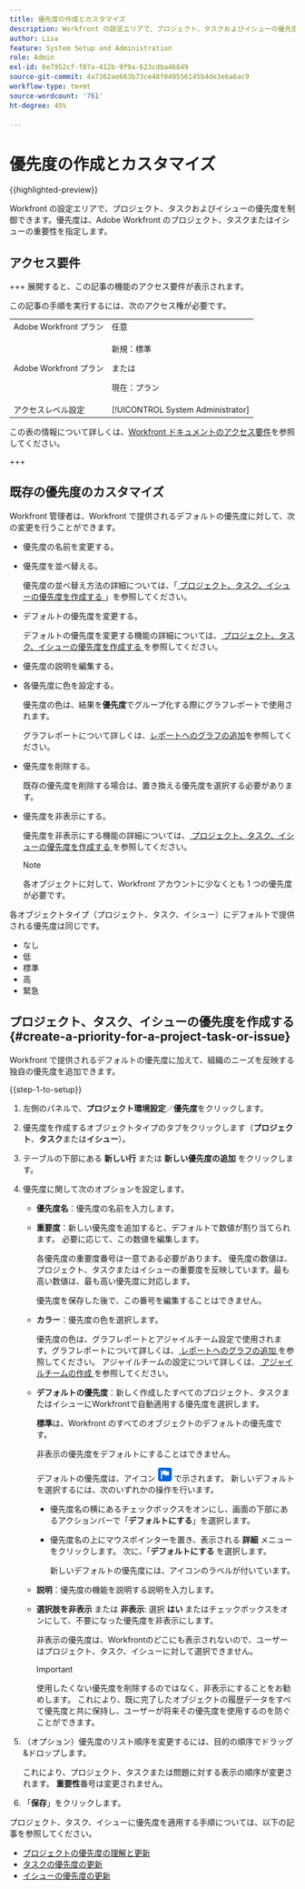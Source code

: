```yaml
---
title: 優先度の作成とカスタマイズ
description: Workfront の設定エリアで、プロジェクト、タスクおよびイシューの優先度を制御できます。優先度は、Adobe Workfront のプロジェクト、タスクまたはイシューの重要性を指定します。
author: Lisa
feature: System Setup and Administration
role: Admin
exl-id: 6e7952cf-f07a-412b-9f9a-623cdba46849
source-git-commit: 4a7362ae663b73ce48f049556145b4de3e6a6ac9
workflow-type: tm+mt
source-wordcount: '761'
ht-degree: 45%

---
```


# 優先度の作成とカスタマイズ

{{highlighted-preview}}

<!--<span class="preview">The highlighted information on this page refers to functionality not yet generally available. It is available only in the Preview Sandbox environment, and is being released in a phased rollout to Production.</span>-->

<!--
DON'T DELETE, DRAFT OR HIDE THIS ARTICLE. IT IS LINKED TO THE PRODUCT, THROUGH THE CONTEXT SENSITIVE HELP LINKS.
-->

Workfront の設定エリアで、プロジェクト、タスクおよびイシューの優先度を制御できます。優先度は、Adobe Workfront のプロジェクト、タスクまたはイシューの重要性を指定します。

## アクセス要件

+++ 展開すると、この記事の機能のアクセス要件が表示されます。

この記事の手順を実行するには、次のアクセス権が必要です。

<table style="table-layout:auto"> 
 <col> 
 <col> 
 <tbody> 
  <tr> 
   <td role="rowheader">Adobe Workfront プラン</td> 
   <td>任意</td> 
  </tr> 
  <tr> 
   <td role="rowheader">Adobe Workfront プラン</td> 
   <td>
     <p>新規：標準</p>
     <p>または</p>
     <p>現在：プラン</p>
   </td> 
  </tr> 
  <tr> 
   <td role="rowheader">アクセスレベル設定</td> 
   <td>[!UICONTROL System Administrator]</td>
  </tr> 
 </tbody> 
</table>

この表の情報について詳しくは、[Workfront ドキュメントのアクセス要件](/help/quicksilver/administration-and-setup/add-users/access-levels-and-object-permissions/access-level-requirements-in-documentation.md)を参照してください。

+++

## 既存の優先度のカスタマイズ

Workfront 管理者は、Workfront で提供されるデフォルトの優先度に対して、次の変更を行うことができます。

* 優先度の名前を変更する。
* 優先度を並べ替える。

  優先度の並べ替え方法の詳細については、「[ プロジェクト、タスク、イシューの優先度を作成する ](#create-a-priority-for-a-project-task-or-issue)」を参照してください。

* デフォルトの優先度を変更する。

  デフォルトの優先度を変更する機能の詳細については、[ プロジェクト、タスク、イシューの優先度を作成する ](#create-a-priority-for-a-project-task-or-issue) を参照してください。

* 優先度の説明を編集する。
* 各優先度に色を設定する。

  優先度の色は、結果を&#x200B;**優先度**&#x200B;でグループ化する際にグラフレポートで使用されます。

  グラフレポートについて詳しくは、[レポートへのグラフの追加](../../../reports-and-dashboards/reports/creating-and-managing-reports/add-chart-report.md)を参照してください。

* 優先度を削除する。

  既存の優先度を削除する場合は、置き換える優先度を選択する必要があります。

* 優先度を非表示にする。

  優先度を非表示にする機能の詳細については、[ プロジェクト、タスク、イシューの優先度を作成する ](#create-a-priority-for-a-project-task-or-issue) を参照してください。

  >[!NOTE]
  >
  >各オブジェクトに対して、Workfront アカウントに少なくとも 1 つの優先度が必要です。

各オブジェクトタイプ（プロジェクト、タスク、イシュー）にデフォルトで提供される優先度は同じです。

* なし
* 低
* 標準
* 高
* 緊急

## プロジェクト、タスク、イシューの優先度を作成する {#create-a-priority-for-a-project-task-or-issue}

Workfront で提供されるデフォルトの優先度に加えて、組織のニーズを反映する独自の優先度を追加できます。

{{step-1-to-setup}}

1. 左側のパネルで、**プロジェクト環境設定**／**優先度**&#x200B;をクリックします。

1. 優先度を作成するオブジェクトタイプのタブをクリックします（**プロジェクト**、**タスク**&#x200B;または&#x200B;**イシュー**）。
1. テーブルの下部にある <span class="preview">**新しい行** または </span>**新しい優先度の追加** をクリックします。
1. 優先度に関して次のオプションを設定します。

   * **優先度名**：優先度の名前を入力します。
   * **重要度**：新しい優先度を追加すると、デフォルトで数値が割り当てられます。 必要に応じて、この数値を編集します。

     各優先度の重要度番号は一意である必要があります。 優先度の数値は、プロジェクト、タスクまたはイシューの重要度を反映しています。最も高い数値は、最も高い優先度に対応します。

     優先度を保存した後で、この番号を編集することはできません。

   * **カラー**：優先度の色を選択します。

     優先度の色は、グラフレポートとアジャイルチーム設定で使用されます。グラフレポートについて詳しくは、[ レポートへのグラフの追加 ](/help/quicksilver/reports-and-dashboards/reports/creating-and-managing-reports/add-chart-report.md) を参照してください。 アジャイルチームの設定について詳しくは、[ アジャイルチームの作成 ](/help/quicksilver/agile/get-started-with-agile-in-workfront/create-an-agile-team.md) を参照してください。

   * **デフォルトの優先度**：新しく作成したすべてのプロジェクト、タスクまたはイシューにWorkfrontで自動適用する優先度を選択します。

     **標準**&#x200B;は、Workfront のすべてのオブジェクトのデフォルトの優先度です。

     非表示の優先度をデフォルトにすることはできません。

     <div class="preview">

     デフォルトの優先度は、アイコン ![ デフォルトの優先度アイコン ](assets/default-icon.png) で示されます。 新しいデフォルトを選択するには、次のいずれかの操作を行います。

      * 優先度名の横にあるチェックボックスをオンにし、画面の下部にあるアクションバーで「**デフォルトにする**」を選択します。
      * 優先度名の上にマウスポインターを置き、表示される **詳細** メニューをクリックします。 次に、「**デフォルトにする** を選択します。

        新しいデフォルトの優先度には、アイコンのラベルが付いています。

     </div>

   * **説明**：優先度の機能を説明する説明を入力します。
   * <span class="preview">**選択肢を非表示**</span> または **非表示**: <span class="preview"> 選択 **はい**</span> またはチェックボックスをオンにして、不要になった優先度を非表示にします。

     非表示の優先度は、Workfrontのどこにも表示されないので、ユーザーはプロジェクト、タスク、イシューに対して選択できません。

     >[!IMPORTANT]
     >
     >使用したくない優先度を削除するのではなく、非表示にすることをお勧めします。 これにより、既に完了したオブジェクトの履歴データをすべて優先度と共に保持し、ユーザーが将来その優先度を使用するのを防ぐことができます。

1. （オプション）優先度のリスト順序を変更するには、目的の順序でドラッグ&amp;ドロップします。

   これにより、プロジェクト、タスクまたは問題に対する表示の順序が変更されます。 **重要性**&#x200B;番号は変更されません。

1. 「**保存**」をクリックします。

プロジェクト、タスク、イシューに優先度を適用する手順については、以下の記事を参照してください。

* [プロジェクトの優先度の理解と更新](../../../manage-work/projects/planning-a-project/project-priority.md)
* [タスクの優先度の更新](../../../manage-work/tasks/task-information/task-priority.md)
* [イシューの優先度の更新](../../../manage-work/issues/issue-information/update-issue-priority.md)
